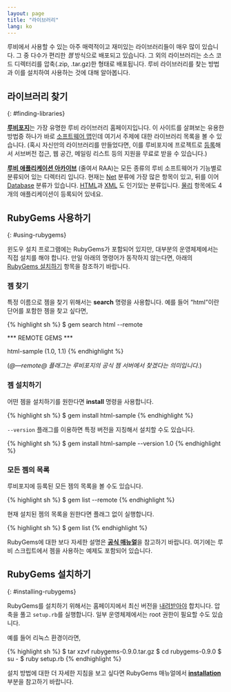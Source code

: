 ```yaml
---
layout: page
title: "라이브러리"
lang: ko
---
```


루비에서 사용할 수 있는 아주 매력적이고 재미있는 라이브러리들이 매우 많이 있습니다. 그 중 다수가 편리한 *젬* 방식으로
배포되고 있습니다. 그 외의 라이브러리는 소스 코드 디렉터리를 압축(.zip, .tar.gz)한 형태로 배포됩니다. 루비
라이브러리를 찾는 방법과 이를 설치하여 사용하는 것에 대해 알아봅니다.

## 라이브러리 찾기
{: #finding-libraries}

[**루비포지**][1]는 가장 유명한 루비 라이브러리 홈페이지입니다. 이 사이트를 살펴보는 유용한 방법중 하나가 바로
[소프트웨어 맵][2]인데 여기서 주제에 대한 라이브러리 목록을 볼 수 있습니다. (혹시 자신만의 라이브러리를 만들었다면, 이를
루비포지에 프로젝트로 [등록][3]해서 서브버전 접근, 웹 공간, 메일링 리스트 등의 지원을 무료로 받을 수 있습니다.)

[**루비 애플리케이션 아카이브**][4] (줄여서 RAA)는 모든 종류의 루비 소프트웨어가 기능별로 분류되어 있는 디렉터리
입니다. 현재는 [Net][5] 분류에 가장 많은 항목이 있고, 뒤를 이어 [Database][6] 분류가 있습니다.
[HTML][7]과 [XML][8] 도 인기있는 분류입니다. [물리][9] 항목에도 4개의 애플리케이션이 등록되어 있네요.

## RubyGems 사용하기
{: #using-rubygems}

윈도우 설치 프로그램에는 RubyGems가 포함되어 있지만, 대부분의 운영체제에서는 직접 설치를 해야 합니다. 만일 아래의
명령어가 동작하지 않는다면, 아래의 [RubyGems 설치하기](#installing-rubygems) 항목을 참조하기 바랍니다.

### 젬 찾기

특정 이름으로 젬을 찾기 위해서는 **search** 명령을 사용합니다. 예를 들어 “html”이란 단어를 포함한 젬을 찾고
싶다면,

{% highlight sh %}
$ gem search html --remote

*** REMOTE GEMS ***

html-sample (1.0, 1.1)
{% endhighlight %}

(*@—remote@ 플래그는 루비포지의 공식 젬 서버에서 찾겠다는 의미입니다.*)

### 젬 설치하기

어떤 젬을 설치하기를 원한다면 **install** 명령을 사용합니다.

{% highlight sh %}
$ gem install html-sample
{% endhighlight %}

`--version` 플래그를 이용하면 특정 버전을 지칭해서 설치할 수도 있습니다.

{% highlight sh %}
$ gem install html-sample --version 1.0
{% endhighlight %}

### 모든 젬의 목록

루비포지에 등록된 모든 젬의 목록을 볼 수도 있습니다.

{% highlight sh %}
$ gem list --remote
{% endhighlight %}

현재 설치된 젬의 목록을 원한다면 플래그 없이 실행합니다.

{% highlight sh %}
$ gem list
{% endhighlight %}

RubyGems에 대한 보다 자세한 설명은 [**공식 매뉴얼**][10]을 참고하기 바랍니다. 여기에는 루비 스크립트에서 젬을
사용하는 예제도 포함되어 있습니다.

## RubyGems 설치하기
{: #installing-rubygems}

RubyGems를 설치하기 위해서는 홈페이지에서 최신 버전을 [내려받아야][11] 합치니다. 압축을 풀고 `setup.rb`를
실행합니다. 일부 운영체제에서는 root 권한이 필요할 수도 있습니다.

예를 들어 리눅스 환경이라면,

{% highlight sh %}
$ tar xzvf rubygems-0.9.0.tar.gz
$ cd rubygems-0.9.0
$ su -
$ ruby setup.rb
{% endhighlight %}

설치 방법에 대한 더 자세한 지침을 보고 싶다면 RubyGems 매뉴얼에서 [**installation**][12] 부분을
참고하기 바랍니다.



[1]: http://rubyforge.org/
[2]: http://rubyforge.org/softwaremap/trove_list.php
[3]: http://rubyforge.org/register/
[4]: http://raa.ruby-lang.org/
[5]: http://raa.ruby-lang.org/cat.rhtml?category_major=Library;category_minor=Net
[6]: http://raa.ruby-lang.org/cat.rhtml?category_major=Library;category_minor=Database
[7]: http://raa.ruby-lang.org/cat.rhtml?category_major=Library;category_minor=HTML
[8]: http://raa.ruby-lang.org/cat.rhtml?category_major=Library;category_minor=XML
[9]: http://raa.ruby-lang.org/cat.rhtml?category_major=Library;category_minor=Physics
[10]: http://rubygems.org/read/chapter/1
[11]: http://rubyforge.org/frs/?group_id=126
[12]: http://rubygems.org/read/chapter/3
